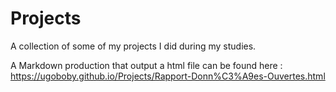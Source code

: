 # Projects

A collection of some of my projects I did during my studies.

A Markdown production that output a html file can be found here : https://ugoboby.github.io/Projects/Rapport-Donn%C3%A9es-Ouvertes.html
